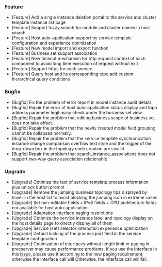 ### Feature

- [Feature] Add a single instance deletion portal to the service and cluster template instance list page 
- [Feature] Support fuzzy search for module and cluster names in host search
- [Feature] Host auto-application support by service template configuration and experience optimization
- [Feature] New model import and export function
- [Feature] Business set support association
- [Feature] New timeout mechanism for http request context of each component to avoid long time execution of request without exit
- [Feature] Support https for each service
- [Feature] Query host and its corresponding topo add custom hierarchical query conditions

### Bugfix

- [Bugfix] Fix the problem of error report in model instance audit details
- [Bugfix] Repair the error of host auto-application status display and topo address parameter legitimacy check under the business set view
- [Bugfix] Repair the problem that editing business scope of business set does not take effect. 
- [Bugfix] Repair the problem that the newly created model field grouping cannot be collapsed normally.
- [Bugfix] Repair the problem that the service template synchronization instance change comparison overflow text style and the trigger of the drop-down box in the topology node creation are invalid. 
- [Bugfix] Repair the problem that search_instance_associations does not support two-way query association relationship

### Upgrade

- [Upgrade] Optimize the text of service template process information plus unlock button prompt
- [Upgrade] Remove the jumping business topology tips displayed by hover in the host list to avoid blocking the jumping icon in extreme cases
- [Upgrade] Set non-editable fields + IPv6 fields + CPU architecture fields not available for host auto-application 
- [Upgrade] Adaptation interface paging restrictions
- [Upgrade] Optimize the service instance label and topology display on the host details page to directly display all of them
- [Upgrade] Service (set) selector interaction experience optimization 
- [Upgrade] Default locking of the process port field in the service template configuration
- [Upgrade] Optimization of interfaces without length limit or paging in procserver may cause performance problems, if you use the interface in this [issue](https://github.com/TencentBlueKing/bk-cmdb/issues/5651), please use it according to the new paging requirement, otherwise the interface call will Otherwise, the interface call will fail.